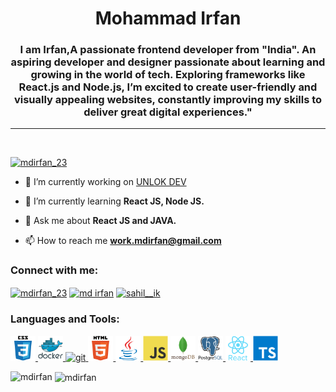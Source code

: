 <h1 align="center">Mohammad Irfan</h1>
<h3 align="center">I am Irfan,A passionate frontend developer from "India". An aspiring developer and designer passionate about learning and growing in the world of tech. Exploring frameworks like React.js and Node.js, I’m excited to create user-friendly and visually appealing websites, constantly improving my skills to deliver great digital experiences."</h3>
<hr>
<br>


<p align="left"> <a href="https://twitter.com/mdirfan_23" target="blank"><img src="https://img.shields.io/twitter/follow/mdirfan_23?logo=twitter&style=for-the-badge" alt="mdirfan_23" /></a> </p>

- 🔭 I’m currently working on [UNLOK DEV](https://unlokthmify.vercel.app/)

- 🌱 I’m currently learning **React JS, Node JS.**

- 💬 Ask me about **React JS and JAVA.**

- 📫 How to reach me **work.mdirfan@gmail.com**

<h3 align="left">Connect with me:</h3>
<p align="left">
<a href="https://twitter.com/mdirfan_23" target="blank"><img align="center" src="https://raw.githubusercontent.com/rahuldkjain/github-profile-readme-generator/master/src/images/icons/Social/twitter.svg" alt="mdirfan_23" height="30" width="40" /></a>
<a href="https://linkedin.com/in/md irfan" target="blank"><img align="center" src="https://raw.githubusercontent.com/rahuldkjain/github-profile-readme-generator/master/src/images/icons/Social/linked-in-alt.svg" alt="md irfan" height="30" width="40" /></a>
<a href="https://instagram.com/sahil__ik" target="blank"><img align="center" src="https://raw.githubusercontent.com/rahuldkjain/github-profile-readme-generator/master/src/images/icons/Social/instagram.svg" alt="sahil__ik" height="30" width="40" /></a>
  
  
</p>

<h3 align="left">Languages and Tools:</h3>
<p align="left"> <a href="https://www.w3schools.com/css/" target="_blank" rel="noreferrer"> <img src="https://raw.githubusercontent.com/devicons/devicon/master/icons/css3/css3-original-wordmark.svg" alt="css3" width="40" height="40"/> </a> <a href="https://www.docker.com/" target="_blank" rel="noreferrer"> <img src="https://raw.githubusercontent.com/devicons/devicon/master/icons/docker/docker-original-wordmark.svg" alt="docker" width="40" height="40"/> </a> <a href="https://git-scm.com/" target="_blank" rel="noreferrer"> <img src="https://www.vectorlogo.zone/logos/git-scm/git-scm-icon.svg" alt="git" width="40" height="40"/> </a> <a href="https://www.w3.org/html/" target="_blank" rel="noreferrer"> <img src="https://raw.githubusercontent.com/devicons/devicon/master/icons/html5/html5-original-wordmark.svg" alt="html5" width="40" height="40"/> </a> <a href="https://www.java.com" target="_blank" rel="noreferrer"> <img src="https://raw.githubusercontent.com/devicons/devicon/master/icons/java/java-original.svg" alt="java" width="40" height="40"/> </a> <a href="https://developer.mozilla.org/en-US/docs/Web/JavaScript" target="_blank" rel="noreferrer"> <img src="https://raw.githubusercontent.com/devicons/devicon/master/icons/javascript/javascript-original.svg" alt="javascript" width="40" height="40"/> </a> <a href="https://www.mongodb.com/" target="_blank" rel="noreferrer"> <img src="https://raw.githubusercontent.com/devicons/devicon/master/icons/mongodb/mongodb-original-wordmark.svg" alt="mongodb" width="40" height="40"/> </a> <a href="https://www.postgresql.org" target="_blank" rel="noreferrer"> <img src="https://raw.githubusercontent.com/devicons/devicon/master/icons/postgresql/postgresql-original-wordmark.svg" alt="postgresql" width="40" height="40"/> </a> <a href="https://reactjs.org/" target="_blank" rel="noreferrer"> <img src="https://raw.githubusercontent.com/devicons/devicon/master/icons/react/react-original-wordmark.svg" alt="react" width="40" height="40"/> </a> <a href="https://www.typescriptlang.org/" target="_blank" rel="noreferrer"> <img src="https://raw.githubusercontent.com/devicons/devicon/master/icons/typescript/typescript-original.svg" alt="typescript" width="40" height="40"/> </a> </p>

<p><img align="left" src="https://github-readme-stats.vercel.app/api/top-langs?username=mdirfan&show_icons=true&locale=en&layout=compact" alt="mdirfan" /></p>

<p>&nbsp;<img align="center" src="https://github-readme-stats.vercel.app/api?username=mdirfan&show_icons=true&locale=en" alt="mdirfan" /></p>
